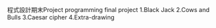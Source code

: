 程式設計期末Project
programming final project 
1.Black Jack
2.Cows and Bulls
3.Caesar cipher
4.Extra-drawing
